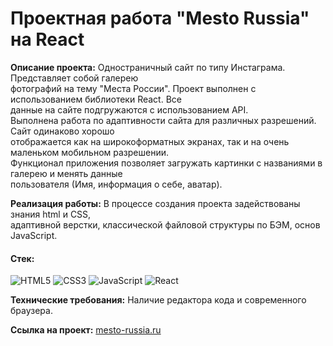 # Проектная работа "Mesto Russia" на React  
  
**Описание проекта:** Одностраничный сайт по типу Инстаграма. Представляет собой галерею  
фотографий на тему "Места России". Проект выполнен с использованием библиотеки React. Все  
данные на сайте подгружаются с использованием API.  
Выполнена работа по адаптивности сайта для различных разрешений. Сайт одинаково хорошо  
отображается как на широкоформатных экранах, так и на очень маленьком мобильном разрешении.  
Функционал приложения позволяет загружать картинки с названиями в галерею и менять данные  
пользователя (Имя, информация о себе, аватар).  
  
**Реализация работы:** В процессе создания проекта задействованы знания html и CSS,  
адаптивной верстки, классической файловой структуры по БЭМ, основ JavaScript.  
  
#### Стек:

![HTML5](https://img.shields.io/badge/-HTML5-141130?style=flat-square&logo=HTML5&logoColor=FF0000)
![CSS3](https://img.shields.io/badge/-CSS3-141130?style=flat-square&logo=CSS3&logoColor=009900)
![JavaScript](https://img.shields.io/badge/-JavaScript-141130?style=flat-square&logo=JavaScript&logoColor=yellow)
![React](https://img.shields.io/badge/-React-141130?style=flat-square&logo=React&)  
  
**Технические требования:** Наличие редактора кода и современного браузера.  
  
**Ссылка на проект:** [mesto-russia.ru](https://kotovaann.github.io/mesto-react/)  
